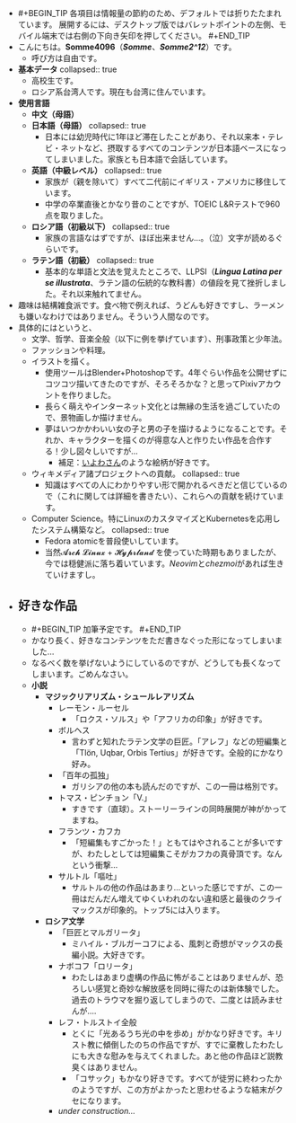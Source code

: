 - #+BEGIN_TIP
  各項目は情報量の節約のため、デフォルトでは折りたたまれています。
  展開するには、デスクトップ版ではバレットポイントの左側、モバイル端末では右側の下向き矢印を押してください。
  #+END_TIP
- こんにちは。**Somme4096**（*__Somme__*、*__Somme2^12__*）です。
	- 呼び方は自由です。
- **基本データ**
  collapsed:: true
	- 高校生です。
	- ロシア系台湾人です。現在も台湾に住んでいます。
- **使用言語**
	- **中文（母語）**
	- **日本語（母語）**
	  collapsed:: true
		- 日本には幼児時代に1年ほど滞在したことがあり、それ以来本・テレビ・ネットなど、摂取するすべてのコンテンツが日本語ベースになってしまいました。家族とも日本語で会話しています。
	- **英語（中級レベル）**
	  collapsed:: true
		- 家族が（親を除いて）すべて二代前にイギリス・アメリカに移住しています。
		- 中学の卒業直後とかなり昔のことですが、TOEIC L&Rテストで960点を取りました。
	- **ロシア語（初級以下）**
	  collapsed:: true
		- 家族の言語なはずですが、ほぼ出来ません...。（泣）文字が読めるぐらいです。
	- **ラテン語（初級）**
	  collapsed:: true
		- 基本的な単語と文法を覚えたところで、LLPSI（***Lingua Latina per se illustrata***、ラテン語の伝統的な教科書）の値段を見て挫折しました。それ以来触れてません。
- 趣味は結構雑食派です。食べ物で例えれば、うどんも好きですし、ラーメンも嫌いなわけではありません。そういう人間なのです。
- 具体的にはというと、
	- 文学、哲学、音楽全般（以下に例を挙げています）、刑事政策と少年法。
	- ファッションや料理。
	- イラストを描く。
		- 使用ツールはBlender+Photoshopです。4年ぐらい作品を公開せずにコツコツ描いてきたのですが、そろそろかな？と思ってPixivアカウントを作りました。
		- 長らく萌えやインターネット文化とは無縁の生活を過ごしていたので、景物画しか描けません。
		- 夢はいつかかわいい女の子と男の子を描けるようになることです。それか、キャラクターを描くのが得意な人と作りたい作品を合作する！少し図々しいですが...
			- 補足：[いよわさん](https://www.youtube.com/@igusuri_please)のような絵柄が好きです。
	- ウィキメディア諸プロジェクトへの貢献。
	  collapsed:: true
		- 知識はすべての人にわかりやすい形で開かれるべきだと信じているので（これに関しては詳細を書きたい）、これらへの貢献を続けています。
	- Computer Science。特にLinuxのカスタマイズとKubernetesを応用したシステム構築など。
	  collapsed:: true
		- Fedora atomicを普段使いしています。
		- 当然𝓐𝓻𝓬𝓱 𝓛𝓲𝓷𝓾𝔁 + 𝓗𝔂𝓹𝓻𝓵𝓪𝓷𝓭 を使っていた時期もありましたが、今では穏健派に落ち着いています。*Neovim*と*chezmoi*があれば生きていけますし。
- ## 好きな作品
	- #+BEGIN_TIP
	  加筆予定です。
	  #+END_TIP
	- かなり長く、好きなコンテンツをただ書きなぐった形になってしまいました...
	- なるべく数を挙げないようにしているのですが、どうしても長くなってしまいます。ごめんなさい。
	- **小説**
		- **マジックリアリズム・シュールレアリズム**
			- レーモン・ルーセル
				- 「ロクス・ソルス」や「アフリカの印象」が好きです。
			- ボルヘス
				- 言わずと知れたラテン文学の巨匠。「アレフ」などの短編集と「Tlön, Uqbar, Orbis Tertius」が好きです。全般的にかなり好み。
			- 「百年の孤独」
				- ガリシアの他の本も読んだのですが、この一冊は格別です。
			- トマス・ピンチョン「V.」
				- すきです（直球）。ストーリーラインの同時展開が神がかってますね。
			- フランツ・カフカ
				- 「短編集もすごかった！」ともてはやされることが多いですが、わたしとしては短編集こそがカフカの真骨頂です。なんという衝撃...
			- サルトル「嘔吐」
				- サルトルの他の作品はあまり...といった感じですが、この一冊はだんだん増えてゆくいわれのない違和感と最後のクライマックスが印象的。トップ5には入ります。
		- **ロシア文学**
			- 「巨匠とマルガリータ」
				- ミハイル・ブルガーコフによる、風刺と奇想がマックスの長編小説。大好きです。
			- ナボコフ「ロリータ」
				- わたしはあまり虚構の作品に怖がることはありませんが、恐ろしい感覚と奇妙な解放感を同時に得たのは新体験でした。過去のトラウマを掘り返してしまうので、二度とは読みませんが....
			- レフ・トルストイ全般
				- とくに「光あるうち光の中を歩め」がかなり好きです。キリスト教に傾倒したのちの作品ですが、すでに棄教したわたしにも大きな慰みを与えてくれました。あと他の作品ほど説教臭くはありません。
				- 「コサック」もかなり好きです。すべてが徒労に終わったかのようですが、この方がよかったと思わせるような結末がクセになります。
			- *under construction...*